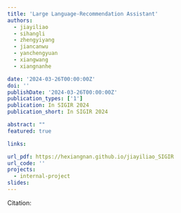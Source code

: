 ```yaml
---
title: 'Large Language-Recommendation Assistant'
authors:
  - jiayiliao
  - sihangli
  - zhengyiyang
  - jiancanwu
  - yanchengyuan
  - xiangwang
  - xiangnanhe

date: '2024-03-26T00:00:00Z'
doi: ''
publishDate: '2024-03-26T00:00:00Z'
publication_types: ['1']
publication: In SIGIR 2024 
publication_short: In SIGIR 2024 

abstract: ""
featured: true

links:

url_pdf: https://hexiangnan.github.io/jiayiliao_SIGIR
url_code: ''
projects:
  - internal-project
slides:
---
```




Citation:
